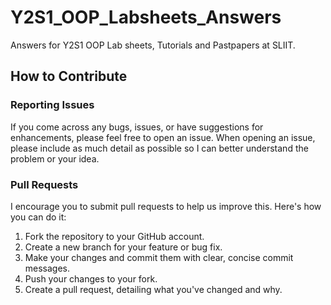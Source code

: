 # Y2S1_OOP_Labsheets_Answers

Answers for Y2S1 OOP Lab sheets, Tutorials and Pastpapers at SLIIT.

<h2>How to Contribute</h2>

<h3>Reporting Issues</h3>
<p>
    If you come across any bugs, issues, or have suggestions for enhancements, please feel free to open an issue. When opening an issue, please include as much detail as possible so I can better understand the problem or your idea.
</p>

<h3>Pull Requests</h3>

<p>
    I encourage you to submit pull requests to help us improve this. Here's how you can do it:
</p>

<ol>
    <li>Fork the repository to your GitHub account.</li>
    <li>Create a new branch for your feature or bug fix.</li>
    <li>Make your changes and commit them with clear, concise commit messages.</li>
    <li>Push your changes to your fork.</li>
    <li>Create a pull request, detailing what you've changed and why.</li>
</ol>
